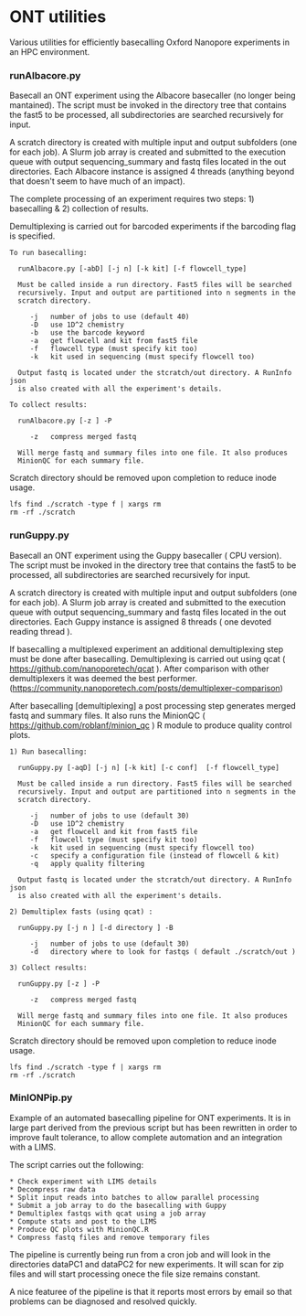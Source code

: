 # ONT utilities
Various utilities for efficiently basecalling Oxford Nanopore experiments in an HPC environment.

### runAlbacore.py
Basecall an ONT experiment using the Albacore basecaller (no longer being mantained). The script must be invoked in the directory tree that contains the fast5 to be processed, all subdirectories are searched recursively for input.

A scratch directory is created with multiple input and output subfolders (one for each job). A Slurm job array is created and submitted to the execution queue with output sequencing_summary and fastq files located in the out directories. Each Albacore instance is assigned 4 threads (anything beyond that doesn't seem to have much of an impact).

The complete processing of an experiment requires two steps: 1) basecalling & 2) collection of results.

Demultiplexing is carried out for barcoded experiments if the barcoding flag is specified.


    To run basecalling:

      runAlbacore.py [-abD] [-j n] [-k kit] [-f flowcell_type]

      Must be called inside a run directory. Fast5 files will be searched
      recursively. Input and output are partitioned into n segments in the
      scratch directory.

         -j   number of jobs to use (default 40)
         -D   use 1D^2 chemistry
         -b   use the barcode keyword
         -a   get flowcell and kit from fast5 file
         -f   flowcell type (must specify kit too)
         -k   kit used in sequencing (must specify flowcell too)
      
      Output fastq is located under the stcratch/out directory. A RunInfo json
      is also created with all the experiment's details.

    To collect results:

      runAlbacore.py [-z ] -P
         
         -z   compress merged fastq

      Will merge fastq and summary files into one file. It also produces
      MinionQC for each summary file.

Scratch directory should be removed upon completion to reduce inode usage.
```
lfs find ./scratch -type f | xargs rm
rm -rf ./scratch
```
   

### runGuppy.py
Basecall an ONT experiment using the Guppy basecaller ( CPU version). The script must be invoked in the directory tree that contains the fast5 to be processed, all subdirectories are searched recursively for input.

A scratch directory is created with multiple input and output subfolders (one for each job). A Slurm job array is created and submitted to the execution queue with output sequencing_summary and fastq files located in the out directories. Each Guppy instance is assigned 8 threads ( one devoted reading thread ).

If basecalling a multiplexed experiment an additional demultiplexing step must be done after basecalling. Demultiplexing is carried out using qcat ( https://github.com/nanoporetech/qcat ). After comparison with other demultiplexers it was deemed the best performer. (https://community.nanoporetech.com/posts/demultiplexer-comparison)

After basecalling [demultiplexing] a post processing step generates merged fastq and summary files. It also runs the MinionQC ( https://github.com/roblanf/minion_qc ) R module to produce quality control plots.


    1) Run basecalling:   

      runGuppy.py [-aqD] [-j n] [-k kit] [-c conf]  [-f flowcell_type]

      Must be called inside a run directory. Fast5 files will be searched
      recursively. Input and output are partitioned into n segments in the
      scratch directory.

         -j   number of jobs to use (default 30)
         -D   use 1D^2 chemistry
         -a   get flowcell and kit from fast5 file
         -f   flowcell type (must specify kit too)
         -k   kit used in sequencing (must specify flowcell too)
         -c   specify a configuration file (instead of flowcell & kit)
         -q   apply quality filtering

      Output fastq is located under the stcratch/out directory. A RunInfo json
      is also created with all the experiment's details.

    2) Demultiplex fasts (using qcat) :
   
      runGuppy.py [-j n ] [-d directory ] -B

         -j   number of jobs to use (default 30)
         -d   directory where to look for fastqs ( default ./scratch/out )

    3) Collect results:

      runGuppy.py [-z ] -P
         
         -z   compress merged fastq

      Will merge fastq and summary files into one file. It also produces
      MinionQC for each summary file. 

Scratch directory should be removed upon completion to reduce inode usage.
```
lfs find ./scratch -type f | xargs rm
rm -rf ./scratch
```

### MinIONPip.py
Example of an automated basecalling pipeline for ONT experiments. It is in large part derived from the previous script but has been rewritten in order to improve fault tolerance, to allow complete automation and an integration with a LIMS.

The script carries out the following:

    * Check experiment with LIMS details
    * Decompress raw data
    * Split input reads into batches to allow parallel processing
    * Submit a job array to do the basecalling with Guppy
    * Demultiplex fastqs with qcat using a job array
    * Compute stats and post to the LIMS
    * Produce QC plots with MinionQC.R
    * Compress fastq files and remove temporary files

The pipeline is currently being run from a cron job and will look in the directories dataPC1 and dataPC2 for new experiments. It will scan for zip files and will start processing onece the file size remains constant. 

A nice featuree of the pipeline is that it reports most errors by email so that problems can be diagnosed and resolved quickly.

